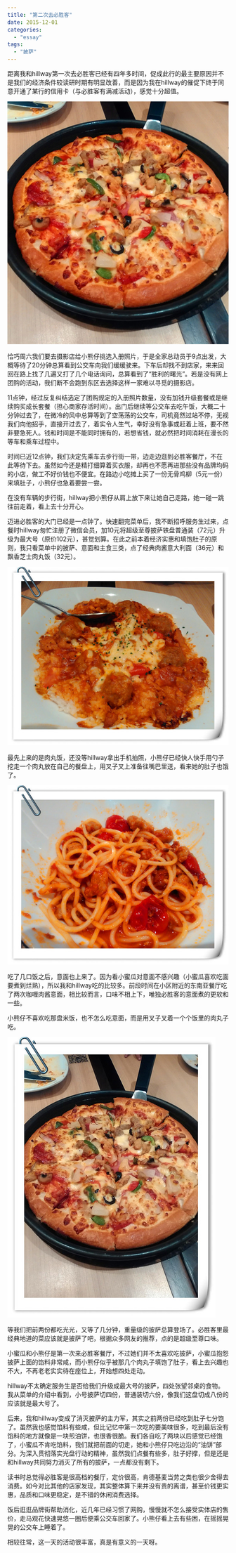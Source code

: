 ```yaml
---
title: "第二次去必胜客"
date: 2015-12-01
categories: 
  - "essay"
tags: 
  - "披萨"
---
```


距离我和hillway第一次去必胜客已经有四年多时间，促成此行的最主要原因并不是我们的经济条件较读研时期有明显改善，而是因为我在hillway的催促下终于同意开通了某行的信用卡（与必胜客有满减活动），感觉十分超值。

![批萨2](images/23376193701_240eec9071_z.jpg)

恰巧周六我们要去摄影店给小熊仔挑选入册照片，于是全家总动员于9点出发，大概等待了20分钟总算看到公交车向我们缓缓驶来。下车后却找不到店家，来来回回在路上找了几遍又打了几个电话询问，总算看到了“胜利的曙光”。若是没有网上团购的活动，我们断不会跑到东区去选择这样一家难以寻觅的摄影店。

11点钟，经过反复纠结选定了团购规定的入册照片数量，没有加钱升级套餐或是继续购买成长套餐（担心商家存活时间）。出门后继续等公交车去吃午饭，大概二十分钟过去了，在微冷的风中总算等到了空荡荡的公交车，司机竟然过站不停，无视我们向他招手，直接开过去了，着实令人生气，幸好没有急事或赶着上班，要不然非要急死人。钱和时间是不能同时拥有的，若想省钱，就必然把时间消耗在漫长的等车和乘车过程中。

时间已近12点钟，我们决定先乘车去步行街一带，边走边逛到必胜客餐厅，不在此等待下去。虽然如今还是精打细算着买衣服，却再也不愿再进那些没有品牌均码的小店，做工不好价钱也不便宜。在路边小吃摊上买了一份无骨鸡柳（5元一份）来填肚子，小熊仔也急着要尝一尝。

在没有车辆的步行街，hillway把小熊仔从肩上放下来让她自己走路，她一碰一跳往前走着，看上去十分开心。

迈进必胜客的大门已经是一点钟了。快速翻完菜单后，我不断招呼服务生过来，点餐时hillway匆忙注册了微信会员，加10元将超级至尊披萨铁盘普通装（72元）升级为最大号（原价102元），甚觉划算。在此之前本着经济实惠和填饱肚子的原则，我只看菜单中的披萨、意面和主食三类，点了经典肉酱意大利面（36元）和飘香芝士肉丸饭（32元）。

![肉丸饭](images/23162893980_9daefa3e15_z.jpg)

最先上来的是肉丸饭，还没等hillway拿出手机拍照，小熊仔已经快人快手用勺子挖走一个肉丸放在自己的餐盘上，用叉子叉上准备往嘴巴里送，看来她的肚子也饿了。

![意大利面](images/23458698845_a88bcdb408_z.jpg)

吃了几口饭之后，意面也上来了。因为看小蜜瓜对意面不感兴趣（小蜜瓜喜欢吃面要煮到烂熟），所以我和hillway吃的比较多。前段时间在小区附近的东南亚餐厅吃了两次咖喱肉酱意面，相比较而言，口味不相上下，唯独必胜客的意面煮的更软和一些。

小熊仔不喜欢吃那盘米饭，也不怎么吃意面，而是用叉子叉着一个个饭里的肉丸子吃。

![批萨](images/23376193481_464fb8c4e7_z.jpg)

等我们把前两份都吃光光，又等了几分钟，重量级的披萨总算登场了。必胜客里最经典地道的菜应该就是披萨了吧，根据众多网友的推荐，点的是超级至尊口味。

小蜜瓜和小熊仔是第一次来必胜客餐厅，不过她们并不太喜欢吃披萨，小蜜瓜抱怨披萨上面的馅料非常咸，而小熊仔似乎被那几个肉丸子填饱了肚子，看上去兴趣也不大，不再老老实实待在座位上，开始想四处走动。

hillway不太确定服务生是否给我们升级成最大号的披萨，四处张望邻桌的食物。我从菜单的介绍中看到，小号披萨切四份，普通装切六份，像我们这盘切成八份的应该就是最大号了。

后来，我和hillway变成了消灭披萨的主力军，其实之前两份已经吃到肚子七分饱了。虽然我也感觉馅料有些咸，但比记忆中第一次吃的要美味很多，吃到最后没有馅料的地方就像是一块煎油饼，也很香很脆。我们各自吃了两块以后感觉已经饱了，小蜜瓜不肯吃馅料，我们就把前面的切走，她和小熊仔只吃边沿的“油饼”部分。为深入贯彻落实光盘行动的精神，虽然我们点餐有些多，肚子好撑，但是还是和hillway共同努力消灭了所有的披萨，一点都没有剩下。

读书时总觉得必胜客是很高档的餐厅，定价很高，肯德基麦当劳之类也很少舍得去消费。如今对比其他的店家发现，其实整体算下来并没有贵的离谱，甚至价钱更实惠，品质和口味更稳定，是不错的休闲消费选择。

饭后逛逛品牌街帮助消化，近几年已经习惯了网购，慢慢就不怎么接受实体店的售价，走马观花快速晃悠一圈后便乘公交车回家了。小熊仔看上去有些困，在摇摇晃晃的公交车上睡着了。

相较往常，这一天的活动很丰富，真是有意义的一天呀。
